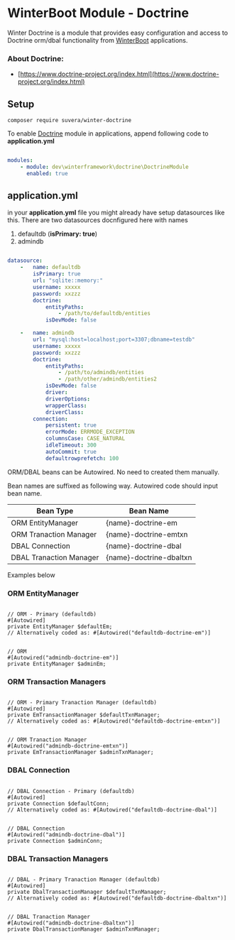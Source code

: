 # WinterBoot Module - Doctrine

Winter Doctrine is a module that provides easy configuration and access to Doctrine orm/dbal functionality from [WinterBoot](https://github.com/suvera/winter-boot) applications.

### About Doctrine:

- [https://www.doctrine-project.org/index.html](https://www.doctrine-project.org/index.html)

## Setup


```shell
composer require suvera/winter-doctrine
```

To enable [Doctrine](https://www.doctrine-project.org/index.html) module in applications, append following code to **application.yml**

```yaml

modules:
    - module: dev\winterframework\doctrine\DoctrineModule
      enabled: true

```

## application.yml

in your **application.yml** file you might already have setup datasources like this.
There are two datasources docnfigured here with names

1. defaultdb  (**isPrimary: true**)
2. admindb

```yaml

datasource:
    -   name: defaultdb
        isPrimary: true
        url: "sqlite::memory:"
        username: xxxxx
        password: xxzzz
        doctrine:
            entityPaths:
                - /path/to/defaultdb/entities
            isDevMode: false

    -   name: admindb
        url: "mysql:host=localhost;port=3307;dbname=testdb"
        username: xxxxx
        password: xxzzz
        doctrine:
            entityPaths:
                - /path/to/admindb/entities
                - /path/other/admindb/entities2
            isDevMode: false
            driver:
            driverOptions:
            wrapperClass:
            driverClass: 
        connection:
            persistent: true
            errorMode: ERRMODE_EXCEPTION
            columnsCase: CASE_NATURAL
            idleTimeout: 300
            autoCommit: true
            defaultrowprefetch: 100

```


ORM/DBAL beans can be Autowired. No need to created them manually.

Bean names are suffixed as following way. Autowired code should input bean name.


| Bean Type     | Bean Name |
| ------------- | ------------- |
| ORM EntityManager | {name}-doctrine-em  |
| ORM Tranaction Manager | {name}-doctrine-emtxn  |
| DBAL Connection | {name}-doctrine-dbal  |
| DBAL Tranaction Manager | {name}-doctrine-dbaltxn  |

Examples below

### ORM EntityManager
```phpt

// ORM - Primary (defaultdb)
#[Autowired]
private EntityManager $defaultEm;
// Alternatively coded as: #[Autowired("defaultdb-doctrine-em")]


// ORM 
#[Autowired("admindb-doctrine-em")]
private EntityManager $adminEm;

```

### ORM Transaction Managers
```phpt

// ORM - Primary Tranaction Manager (defaultdb)
#[Autowired]
private EmTransactionManager $defaultTxnManager;
// Alternatively coded as: #[Autowired("defaultdb-doctrine-emtxn")]


// ORM Tranaction Manager
#[Autowired("admindb-doctrine-emtxn")]
private EmTransactionManager $adminTxnManager;

```

### DBAL Connection
```phpt

// DBAL Connection - Primary (defaultdb)
#[Autowired]
private Connection $defaultConn;
// Alternatively coded as: #[Autowired("defaultdb-doctrine-dbal")]


// DBAL Connection
#[Autowired("admindb-doctrine-dbal")]
private Connection $adminConn;

```

### DBAL Transaction Managers
```phpt

// DBAL - Primary Tranaction Manager (defaultdb)
#[Autowired]
private DbalTransactionManager $defaultTxnManager;
// Alternatively coded as: #[Autowired("defaultdb-doctrine-dbaltxn")]


// DBAL Tranaction Manager
#[Autowired("admindb-doctrine-dbaltxn")]
private DbalTransactionManager $adminTxnManager;

```
